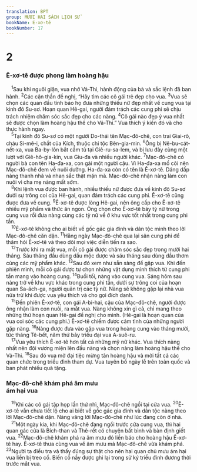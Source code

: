 ```yaml
---
translation: BPT
group: MƯƠI HAI SÁCH LỊCH SỬ
bookName: E-xơ-tê 
bookNumber: 17
---
```


<div class="title"><h1>2</h1><h3>Ê-xơ-tê được phong làm hoàng hậu</h3></div>
<span class="verse et_2_1"> <sup>1</sup>Sau khi nguôi giận, vua nhớ Vả-Thi, hành động của bà và sắc lệnh đã ban hành.</span>
<span class="verse et_2_2"><sup>2</sup>Các cận thần đề nghị, “Hãy tìm các cô gái trẻ đẹp cho vua.</span>
<span class="verse et_2_3"><sup>3</sup>Vua sẽ chọn các quan đầu tỉnh bảo họ đưa những thiếu nữ đẹp nhất về cung vua tại kinh đô Su-sơ. Hoạn quan Hê-gai, người đảm trách các cung phi sẽ chịu trách nhiệm chăm sóc sắc đẹp cho các nàng.</span>
<span class="verse et_2_4"><sup>4</sup>Cô gái nào đẹp ý vua nhất sẽ được chọn làm hoàng hậu thế cho Vả-Thi.” Vua thích ý kiến đó và cho thực hành ngay.<br/></span>
<span class="verse et_2_5"> <sup>5</sup>Tại kinh đô Su-sơ có một người Do-thái tên Mạc-đô-chê, con trai Giai-rô, cháu Si-mê-i, chắt của Kích, thuộc chi tộc Bên-gia-min.</span>
<span class="verse et_2_6"><sup>6</sup>Ông bị Nê-bu-cát-nết-xa, vua Ba-by-lôn bắt cầm tù tại Giê-ru-sa-lem, và bị lưu đày cùng một lượt với Giê-hô-gia-kin, vua Giu-đa và nhiều người khác.</span>
<span class="verse et_2_7"><sup>7</sup>Mạc-đô-chê có người bà con tên Ha-đa-xa, con gái một người cậu. Vì Ha-đa-xa mồ côi nên Mạc-đô-chê đem về nuôi dưỡng. Ha-đa-xa còn có tên là Ê-xơ-tê. Dáng dấp nàng thanh nhã và nhan sắc thật mặn mà. Mạc-đô-chê nhận nàng làm con nuôi vì cha mẹ nàng mất sớm.<br/></span>
<span class="verse et_2_8"> <sup>8</sup>Khi lệnh vua được ban hành, nhiều thiếu nữ được đưa về kinh đô Su-sơ dưới sự trông coi của Hê-gai, quan đảm trách các cung phi. Ê-xơ-tê cũng được đưa về cung.</span>
<span class="verse et_2_9"><sup>9</sup>Ê-xơ-tê được lòng Hê-gai, nên ông cấp cho Ê-xơ-tê nhiều mỹ phẩm và thức ăn ngon. Ông chọn cho Ê-xơ-tê bảy tỳ nữ trong cung vua rồi đưa nàng cùng các tỳ nữ về ở khu vực tốt nhất trong cung phi tần.<br/></span>
<span class="verse et_2_10"> <sup>10</sup>Ê-xơ-tê không cho ai biết về gốc gác gia đình và dân tộc mình theo lời Mạc-đô-chê căn dặn.</span>
<span class="verse et_2_11"><sup>11</sup>Hằng ngày Mạc-đô-chê qua lại sân cung phi để thăm hỏi Ê-xơ-tê và theo dõi mọi việc diễn tiến ra sao.<br/></span>
<span class="verse et_2_12"> <sup>12</sup>Trước khi ra mắt vua, mỗi cô gái được chăm sóc sắc đẹp trong mười hai tháng. Sáu tháng đầu dùng dầu mộc dược và sáu tháng sau dùng dầu thơm cùng các mỹ phẩm khác.</span>
<span class="verse et_2_13"><sup>13</sup>Sau đó xem như sẵn sàng để gặp vua. Khi đến phiên mình, mỗi cô gái được tự chọn những vật dụng mình thích từ cung phi tần mang vào hoàng cung.</span>
<span class="verse et_2_14"><sup>14</sup>Buổi tối, nàng vào cung vua. Sáng hôm sau nàng trở về khu vực khác trong cung phi tần, dưới sự trông coi của hoạn quan Sa-ách-ga, người quản trị các tỳ nữ. Nàng sẽ không gặp lại nhà vua nữa trừ khi được vua yêu thích và cho gọi đích danh.<br/></span>
<span class="verse et_2_15"> <sup>15</sup>Đến phiên Ê-xơ-tê, con gái A-bi-hai, cậu của Mạc-đô-chê, người được ông nhận làm con nuôi, ra mắt vua. Nàng không xin gì cả, chỉ mang theo những thứ hoạn quan Hê-gai đề nghị cho mình. (Hê-gai là hoạn quan của vua coi sóc các cung phi.) Ê-xơ-tê chiếm được cảm tình của những người gặp nàng.</span>
<span class="verse et_2_16"><sup>16</sup>Nàng được đưa vào gặp vua trong hoàng cung vào tháng mười, tức tháng Tê-bết, năm thứ bảy triều đại vua A-suê-ru.<br/></span>
<span class="verse et_2_17"> <sup>17</sup>Vua yêu thích Ê-xơ-tê hơn tất cả những mỹ nữ khác. Vua thích nàng nhất nên đội vương miện lên đầu nàng và chọn nàng làm hoàng hậu thế cho Vả-Thi.</span>
<span class="verse et_2_18"><sup>18</sup>Sau đó vua mở đại tiệc mừng tân hoàng hậu và mời tất cả các quan chức trong triều đình tham dự. Vua tuyên bố ngày lễ trên toàn quốc và ban phát nhiều quà tặng.<br/></span>
<div class="title"><h3>Mạc-đô-chê khám phá âm mưu<br/>ám hại vua</h3></div>
<span class="verse et_2_19"> <sup>19</sup>Khi các cô gái tập họp lần thứ nhì, Mạc-đô-chê ngồi tại cửa vua.</span>
<span class="verse et_2_20"><sup>20</sup>Ê-xơ-tê vẫn chưa tiết lộ cho ai biết về gốc gác gia đình và dân tộc nàng theo lời Mạc-đô-chê dặn. Nàng vâng lời Mạc-đô-chê như lúc đang còn ở nhà.<br/></span>
<span class="verse et_2_21"> <sup>21</sup>Một ngày kia, khi Mạc-đô-chê đang ngồi trước cửa cung vua, thì hai quan gác cửa là Bích-than và Thê-rết có chuyện bất bình và bàn định giết vua.</span>
<span class="verse et_2_22"><sup>22</sup>Mạc-đô-chê khám phá ra âm mưu đó liền báo cho hoàng hậu Ê-xơ-tê hay. Ê-xơ-tê thưa cùng vua về âm mưu mà Mạc-đô-chê vừa khám phá.</span>
<span class="verse et_2_23"><sup>23</sup>Người ta điều tra và thấy đúng sự thật cho nên hai quan chủ mưu ám hại vua liền bị treo cổ. Biến cố nầy được ghi lại trong sử ký triều đình đương thời trước mắt vua.<br/></span>

